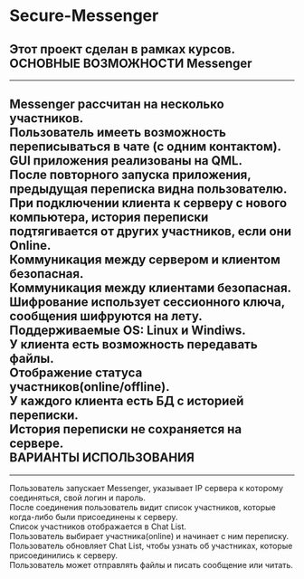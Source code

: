 # Secure-Messenger
Этот проект сделан в рамках курсов.  
ОСНОВНЫЕ ВОЗМОЖНОСТИ Messenger
-------------------------
***
Messenger рассчитан на несколько участников.  
Пользователь имееть возможность переписываться в чате (с одним контактом).  
GUI приложения реализованы на QML.  
После повторного запуска приложения, предыдущая переписка видна пользователю.   
При подключении клиента к серверу с нового компьютера, история переписки подтягивается от других участников, если они Online.  
Коммуникация между сервером и клиентом безопасная.  
Коммуникация между клиентами безопасная.  
Шифрование использует сессионного ключа, сообщения шифруются на лету.  
Поддерживаемые OS: Linux и Windiws.  
У клиента есть возможность передавать файлы.  
Отображение статуса участников(online/offline).  
У каждого клиента есть БД с историей переписки.  
История переписки не сохраняется на сервере.  
ВАРИАНТЫ ИСПОЛЬЗОВАНИЯ
-------------------------
***
Пользователь запускает Messenger, указывает IP сервера к которому соединяться, свой логин и пароль.  
После соединения пользователь видит список участников, которые когда-либо были присоединены к серверу.  
Список участников отображается в Chat List.  
Пользователь выбирает участника(online) и начинает с ним переписку.  
Пользователь обновляет Chat List, чтобы узнать об участниках, которые присоединились к серверу.  
Пользователь может отправлять файлы и писать сообщение или читать.  
